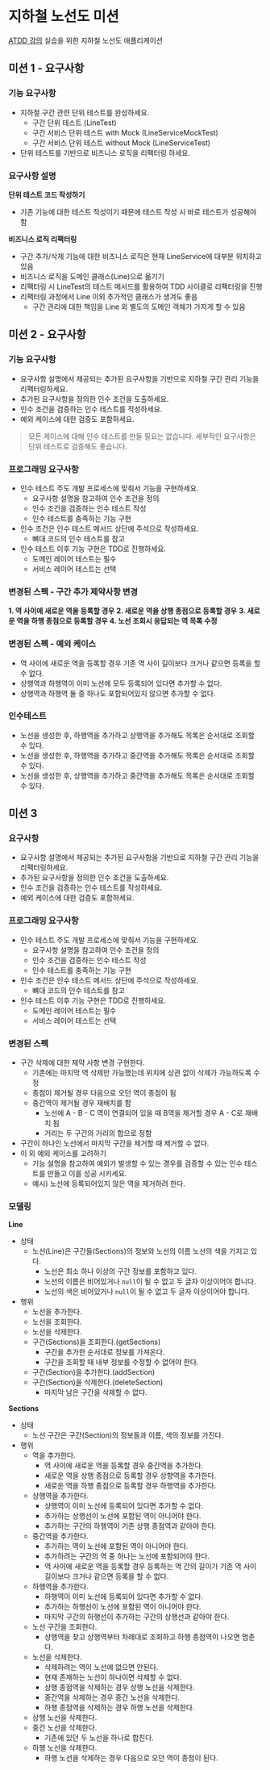 # 지하철 노선도 미션
[ATDD 강의](https://edu.nextstep.camp/c/R89PYi5H) 실습을 위한 지하철 노선도 애플리케이션

## 미션 1 - 요구사항

### 기능 요구사항

- 지하철 구간 관련 단위 테스트를 완성하세요.
  - 구간 단위 테스트 (LineTest)
  - 구간 서비스 단위 테스트 with Mock (LineServiceMockTest)
  - 구간 서비스 단위 테스트 without Mock (LineServiceTest)
- 단위 테스트를 기반으로 비즈니스 로직을 리팩터링 하세요.

### 요구사항 설명

**단위 테스트 코드 작성하기**

- 기존 기능에 대한 테스트 작성이기 때문에 테스트 작성 시 바로 테스트가 성공해야 함 

**비즈니스 로직 리팩터링** 

- 구간 추가/삭제 기능에 대한 비즈니스 로직은 현재 LineService에 대부분 위치하고 있음 
- 비즈니스 로직을 도메인 클래스(Line)으로 옮기기 
- 리팩터링 시 LineTest의 테스트 메서드를 활용하여 TDD 사이클로 리팩터링을 진행 
- 리팩터링 과정에서 Line 이외 추가적인 클래스가 생겨도 좋음 
  - 구간 관리에 대한 책임을 Line 외 별도의 도메인 객체가 가지게 할 수 있음

## 미션 2 - 요구사항

### 기능 요구사항

- 요구사항 설명에서 제공되는 추가된 요구사항을 기반으로 지하철 구간 관리 기능을 리팩터링하세요.
- 추가된 요구사항을 정의한 인수 조건을 도출하세요.
- 인수 조건을 검증하는 인수 테스트를 작성하세요.
- 예외 케이스에 대한 검증도 포함하세요.

> 모든 케이스에 대해 인수 테스트를 만들 필요는 없습니다. 세부적인 요구사항은 단위 테스트로 검증해도 좋습니다.

### 프로그래밍 요구사항

- 인수 테스트 주도 개발 프로세스에 맞춰서 기능을 구현하세요.
  - 요구사항 설명을 참고하여 인수 조건을 정의
  - 인수 조건을 검증하는 인수 테스트 작성
  - 인수 테스트를 충족하는 기능 구현
- 인수 조건은 인수 테스트 메서드 상단에 주석으로 작성하세요.
  - 뼈대 코드의 인수 테스트를 참고
- 인수 테스트 이후 기능 구현은 TDD로 진행하세요.
  - 도메인 레이어 테스트는 필수
  - 서비스 레이어 테스트는 선택


### 변경된 스펙 - 구간 추가 제약사항 변경

**1. 역 사이에 새로운 역을 등록할 경우**
**2. 새로운 역을 상행 종점으로 등록할 경우**
**3. 새로운 역을 하행 종점으로 등록할 경우**
**4. 노선 조회시 응답되는 역 목록 수정**

### 변경된 스펙 - 예외 케이스

- 역 사이에 새로운 역을 등록할 경우 기존 역 사이 길이보다 크거나 같으면 등록을 할 수 없다.
- 상행역과 하행역이 이미 노선에 모두 등록되어 있다면 추가할 수 없다.
- 상행역과 하행역 둘 중 하나도 포함되어있지 않으면 추가할 수 없다.

### 인수테스트

- 노선을 생성한 후, 하행역을 추가하고 상행역을 추가해도 목록은 순서대로 조회할 수 있다.
- 노선을 생성한 후, 하행역을 추가하고 중간역을 추가해도 목록은 순서대로 조회할 수 있다.
- 노선을 생성한 후, 상행역을 추가하고 중간역을 추가해도 목록은 순서대로 조회할 수 있다.

## 미션 3

### 요구사항

- 요구사항 설명에서 제공되는 추가된 요구사항을 기반으로 지하철 구간 관리 기능을 리팩터링하세요.
- 추가된 요구사항을 정의한 인수 조건을 도출하세요.
- 인수 조건을 검증하는 인수 테스트를 작성하세요.
- 예외 케이스에 대한 검증도 포함하세요.

### 프로그래밍 요구사항

- 인수 테스트 주도 개발 프로세스에 맞춰서 기능을 구현하세요.
  - 요구사항 설명을 참고하여 인수 조건을 정의
  - 인수 조건을 검증하는 인수 테스트 작성
  - 인수 테스트를 충족하는 기능 구현
- 인수 조건은 인수 테스트 메서드 상단에 주석으로 작성하세요.
  - 뼈대 코드의 인수 테스트를 참고
- 인수 테스트 이후 기능 구현은 TDD로 진행하세요.
  - 도메인 레이어 테스트는 필수
  - 서비스 레이어 테스트는 선택


### 변경된 스펙

- 구간 삭제에 대한 제약 사항 변경 구현한다.
  - 기존에는 마지막 역 삭제만 가능했는데 위치에 상관 없이 삭제가 가능하도록 수정
  - 종점이 제거될 경우 다음으로 오던 역이 종점이 됨
  - 중간역이 제거될 경우 재배치를 함
    - 노선에 A - B - C 역이 연결되어 있을 때 B역을 제거할 경우 A - C로 재배치 됨
    - 거리는 두 구간의 거리의 합으로 정함
- 구간이 하나인 노선에서 마지막 구간을 제거할 때 제거할 수 없다.
- 이 외 예외 케이스를 고려하기
  - 기능 설명을 참고하여 예외가 발생할 수 있는 경우를 검증할 수 있는 인수 테스트를 만들고 이를 성공 시키세요.
  - 예시) 노선에 등록되어있지 않은 역을 제거하려 한다.


### 모델링

**Line**
- 상태
  - 노선(Line)은 구간들(Sections)의 정보와 노선의 이름 노선의 색을 가지고 있다.
    - 노선은 최소 하나 이상의 구간 정보를 포함하고 있다.
    - 노선의 이름은 비어있거나 `null`이 될 수 없고 두 글자 이상이어야 합니다.
    - 노선의 색은 비어있거나 `null`이 될 수 없고 두 글자 이상이어야 합니다.
- 행위
  - 노선을 추가한다.
  - 노선을 조회한다.
  - 노선을 삭제한다.
  - 구간(Sections)을 조회한다.(getSections)
    - 구간을 추가한 순서대로 정보를 가져온다.
    - 구간을 조회할 때 내부 정보를 수정할 수 없어야 한다.
  - 구간(Section)을 추가한다.(addSection)
  - 구간(Section)을 삭제한다.(deleteSection)
    - 마지막 남은 구간을 삭제할 수 없다.

**Sections**

- 상태
  - 노선 구간은 구간(Section)의 정보들과 이름, 색의 정보를 가진다.
- 행위
  - 역을 추가한다.
    - 역 사이에 새로운 역을 등록할 경우 중간역을 추가한다.
    - 새로운 역을 상행 종점으로 등록할 경우 상향역을 추가한다.
    - 새로운 역을 하행 종점으로 등록할 경우 하행역을 추가한다.
  - 상행역을 추가한다.
    - 상행역이 이미 노선에 등록되어 있다면 추가할 수 없다.
    - 추가하는 상행선이 노선에 포함된 역이 아니어야 한다.
    - 추가하는 구간의 하행역이 기존 상행 종점역과 같아야 한다.
  - 중간역을 추가한다.
    - 추가하는 역이 노선에 포함된 역이 아니어야 한다.
    - 추가하려는 구간의 역 중 하나는 노선에 포함되어야 한다.
    - 역 사이에 새로운 역을 등록할 경우 등록하는 역 간의 길이가 기존 역 사이 길이보다 크거나 같으면 등록을 할 수 없다.
  - 하행역을 추가한다.
    - 하행역이 이미 노선에 등록되어 있다면 추가할 수 없다.
    - 추가하는 하행선이 노선에 포함된 역이 아니어야 한다.
    - 마지막 구간의 하행선이 추가하는 구간의 상행선과 같아야 한다.
  - 노선 구간을 조회한다.
    - 상행역을 찾고 상행역부터 차례대로 조회하고 하행 종점역이 나오면 멈춘다.
  - 노선을 삭제한다.
    - 삭제하려는 역이 노선에 없으면 안된다.
    - 현재 존재하는 노선이 하나이면 삭제할 수 없다.
    - 상행 종점역을 삭제하는 경우 상행 노선을 삭제한다.
    - 중간역을 삭제하는 경우 중간 노선을 삭제한다.
    - 하행 종점역을 삭제하는 경우 하행 노선을 삭제한다.
  - 상행 노선을 삭제한다.
  - 중간 노선을 삭제한다.
    - 기존에 있던 두 노선을 하나로 합친다.
  - 하행 노선을 삭제한다.
    - 하행 노선을 삭제하는 경우 다음으로 오던 역이 종점이 된다.
